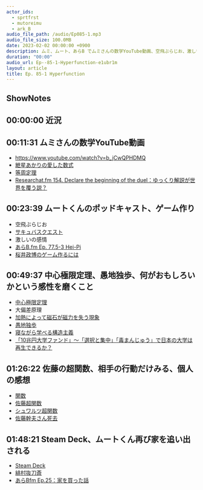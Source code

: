 ```yaml
---
actor_ids:
  - sprtfrst
  - mutoreimu
  - ark_B
audio_file_path: /audio/Ep085-1.mp3
audio_file_size: 100.0MB
date: 2023-02-02 00:00:00 +0900
description: ムミ、ムート、あらB でムミさんの数学YouTube動画、空飛ぶらじお、激しい感情、ゲーム作るには、何がおもしろいかという感性を磨くこと、佐藤超関数などについて話しました。
duration: "00:00"
audio_url: Ep--85-1-Hyperfunction-e1ubr1m
layout: article
title: Ep. 85-1 Hyperfunction
---
```

## ShowNotes

## 00:00:00 近況

## 00:11:31 ムミさんの数学YouTube動画

* https://www.youtube.com/watch?v=b_jCwQPHDMQ
* [紲星あかりの愛した数式](https://www.youtube.com/@akari_suugaku)
* [等周定理](https://ja.wikipedia.org/wiki/%E7%AD%89%E5%91%A8%E5%AE%9A%E7%90%86)
* [Researchat.fm 154. Declare the beginning of the duel：ゆっくり解説が世界を覆う説？](https://researchat.fm/episode/154)

## 00:23:39 ムートくんのポッドキャスト、ゲーム作り

* 空飛ぶらじお
* [サキュバスクエスト](https://sqdt.jp/products/)
* 激しいの感情
* [あらB.fm Ep. 77.5-3 Hei-Pi](https://anchor.fm/arkbfm/episodes/Ep--77-5-3-Hei-Pi-e1rv76k/a-a90qrfu)
* [桜井政博のゲーム作るには](https://www.youtube.com/@sora_sakurai_jp)

## 00:49:37 中心極限定理、愚地独歩、何がおもしろいかという感性を磨くこと

* [中心極限定理](https://ja.wikipedia.org/wiki/%E4%B8%AD%E5%BF%83%E6%A5%B5%E9%99%90%E5%AE%9A%E7%90%86)
* 大偏差原理
* [加熱によって磁石が磁力を失う現象](https://www.tdk.com/ja/tech-mag/ninja/046#section2)
* [愚地独歩](https://ja.wikipedia.org/wiki/%E6%84%9A%E5%9C%B0%E7%8B%AC%E6%AD%A9)
* [寝ながら学べる構造主義](https://amzn.to/3l7Sp5y)
* [「10兆円大学ファンド」～「選択と集中」「毒まんじゅう」で日本の大学は再生できるか？](https://news.yahoo.co.jp/byline/enokieisuke/20220131-00279870)

## 01:26:22 佐藤の超関数、相手の行動だけみる、個人の感想

* [関数](https://ja.wikipedia.org/wiki/%E9%96%A2%E6%95%B0_(%E6%95%B0%E5%AD%A6))
* [佐藤超関数](https://ja.wikipedia.org/wiki/%E4%BD%90%E8%97%A4%E8%B6%85%E5%87%BD%E6%95%B0)
* [シュワルツ超関数](https://ja.wikipedia.org/wiki/%E3%82%B7%E3%83%A5%E3%83%AF%E3%83%AB%E3%83%84%E8%B6%85%E5%87%BD%E6%95%B0)
* [佐藤幹夫さん死去](https://www.asahi.com/articles/ASR1J5TFSR1JPLBJ002.html)

## 01:48:21 Steam Deck、ムートくん再び家を追い出される

* [Steam Deck](https://www.steamdeck.com/ja/)
* [緋村抜刀斎](https://dic.pixiv.net/a/%E6%8A%9C%E5%88%80%E6%96%8E)
* [あらBfm Ep.25：家を買った話](https://anchor.fm/arkbfm/episodes/Ep--25-Couldnt-live-someone-elses-life-e15ufbd/a-a6bmn99)
